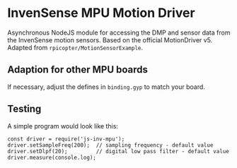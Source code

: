 # InvenSense MPU Motion Driver

Asynchronous NodeJS module for accessing the DMP and sensor data from the InvenSense motion sensors. 
Based on the official MotionDriver v5. Adapted from `rpicopter/MotionSensorExample`.

## Adaption for other MPU boards
If necessary, adjust the defines in `binding.gyp` to match your board.

## Testing
A simple program would look like this:
```
const driver = require('js-inv-mpu');
driver.setSampleFreq(200);  // sampling frequency - default value
driver.setDlpf(20);         // digital low pass filter - default value
driver.measure(console.log);
```